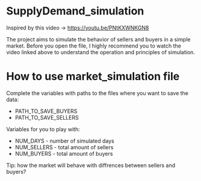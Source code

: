 # SupplyDemand_simulation
Inspired by this video -> https://youtu.be/PNtKXWNKGN8

The project aims to simulate the behavior of sellers and buyers in a simple market. 
Before you open the file, I highly recommend you to watch the video linked above to understand the operation and principles of simulation.

# How to use market_simulation file

Complete the variables with paths to the files where you want to save the data:
  * PATH_TO_SAVE_BUYERS 
  * PATH_TO_SAVE_SELLERS 

Variables for you to play with:
  * NUM_DAYS - number of simulated days 
  * NUM_SELLERS - total amount of sellers
  * NUM_BUYERS - total amount of buyers
  
Tip: how the market will behave with diffrences between sellers and buyers?




